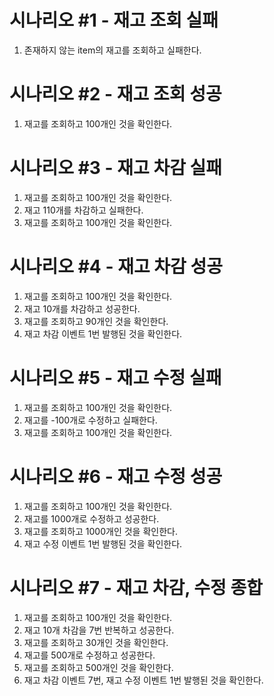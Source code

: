 # 시나리오 #1 - 재고 조회 실패
1. 존재하지 않는 item의 재고를 조회하고 실패한다.

# 시나리오 #2 - 재고 조회 성공
1. 재고를 조회하고 100개인 것을 확인한다.

# 시나리오 #3 - 재고 차감 실패
1. 재고를 조회하고 100개인 것을 확인한다.
2. 재고 110개를 차감하고 실패한다.
3. 재고를 조회하고 100개인 것을 확인한다.

# 시나리오 #4 - 재고 차감 성공
1. 재고를 조회하고 100개인 것을 확인한다.
2. 재고 10개를 차감하고 성공한다.
3. 재고를 조회하고 90개인 것을 확인한다.
4. 재고 차감 이벤트 1번 발행된 것을 확인한다.

# 시나리오 #5 - 재고 수정 실패
1. 재고를 조회하고 100개인 것을 확인한다.
2. 재고를 -100개로 수정하고 실패한다.
3. 재고를 조회하고 100개인 것을 확인한다.

# 시나리오 #6 - 재고 수정 성공
1. 재고를 조회하고 100개인 것을 확인한다.
2. 재고를 1000개로 수정하고 성공한다.
3. 재고를 조회하고 1000개인 것을 확인한다.
4. 재고 수정 이벤트 1번 발행된 것을 확인한다.

# 시나리오 #7 - 재고 차감, 수정 종합
1. 재고를 조회하고 100개인 것을 확인한다.
2. 재고 10개 차감을 7번 반복하고 성공한다.
3. 재고를 조회하고 30개인 것을 확인한다.
4. 재고를 500개로 수정하고 성공한다.
5. 재고를 조회하고 500개인 것을 확인한다.
6. 재고 차감 이벤트 7번, 재고 수정 이벤트 1번 발행된 것을 확인한다.
